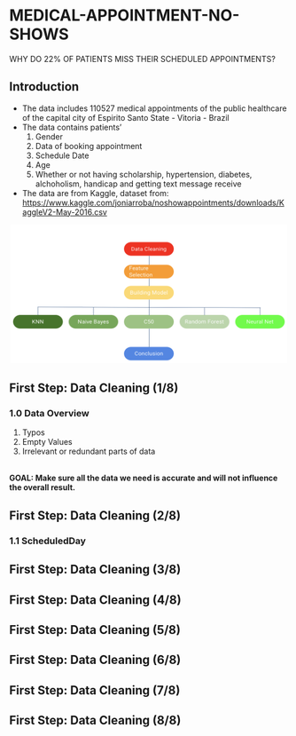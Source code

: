 # MEDICAL-APPOINTMENT-NO-SHOWS
WHY DO 22% OF PATIENTS MISS THEIR SCHEDULED APPOINTMENTS?


## Introduction
* The data includes 110527 medical appointments of the public healthcare of the capital city of Espirito Santo State - Vitoria - Brazil
* The data contains patients’ 
  1. Gender
  2. Data of booking appointment
  3. Schedule Date
  4. Age
  5. Whether or not having scholarship, hypertension, diabetes, alchoholism, handicap and getting text message receive
* The data are from Kaggle, dataset from: https://www.kaggle.com/joniarroba/noshowappointments/downloads/KaggleV2-May-2016.csv

<div align=center><img width="500" height="250" src="https://github.com/haoweichen/MEDICAL-APPOINTMENT-NO-SHOWS/blob/master/methodology.png"/></div>

## First Step: Data Cleaning (1/8)
### 1.0 Data Overview
  1. Typos
  2. Empty Values
  3. Irrelevant or redundant parts of data
  
<br><strong>GOAL: Make sure all the data we need is accurate and will not influence the overall result.</strong>

## First Step: Data Cleaning (2/8)
### 1.1 ScheduledDay
  

## First Step: Data Cleaning (3/8)

## First Step: Data Cleaning (4/8)

## First Step: Data Cleaning (5/8)

## First Step: Data Cleaning (6/8)

## First Step: Data Cleaning (7/8)

## First Step: Data Cleaning (8/8)
